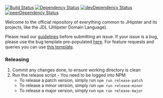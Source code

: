 [![Build Status](https://travis-ci.org/jhipster/jhipster-core.svg?branch=master)](https://travis-ci.org/jhipster/jhipster-core) [![Dependency Status](https://david-dm.org/jhipster/jhipster-core.svg)](https://david-dm.org/jhipster/jhipster-core) [![devDependency Status](https://david-dm.org/jhipster/jhipster-core/dev-status.svg)](https://david-dm.org/jhipster/jhipster-core#info=devDependencies) [![peerDependency Status](https://david-dm.org/jhipster/jhipster-core/peer-status.svg)](https://david-dm.org/jhipster/jhipster-core#info=peerDependencies)

Welcome to the official repository of everything common to JHipster and its projects, like the JDL (JHipster Domain Language).

Please read our [guidelines](/CONTRIBUTING.md#submitting-an-issue) before submitting an issue.
If your issue is a bug, please use the bug template pre-populated [here](https://github.com/jhipster/jhipster-core/issues/new?template=BUG_REPORT.md).
For feature requests and queries you can use [this template](https://github.com/jhipster/jhipster-core/issues/new?template=FEATURE_REQUEST.md).

### Releasing

1. Commit any changes done, to ensure working directory is clean
2. Run the release script - You need to be logged into NPM
    * To release a patch version, simply run `npm run release-patch`
    * To release a minor version, simply run `npm run release-minor`
    * To release a major version, simply run `npm run release-major`
